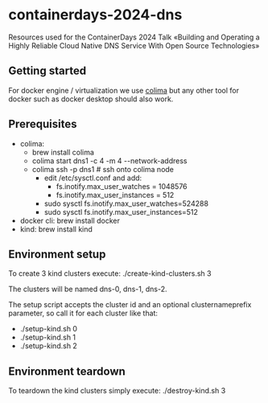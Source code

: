 # containerdays-2024-dns
Resources used for the ContainerDays 2024 Talk «Building and Operating a Highly Reliable Cloud Native DNS Service With Open Source Technologies»

## Getting started

For docker engine / virtualization we use [colima](https://github.com/abiosoft/colima) but any other tool for docker such as docker desktop should also work. 

## Prerequisites

- colima:
  - brew install colima
  - colima start dns1 -c 4 -m 4 --network-address
  - colima ssh -p dns1 # ssh onto colima node
    - edit /etc/sysctl.conf and add:
      - fs.inotify.max_user_watches = 1048576
      - fs.inotify.max_user_instances = 512
    - sudo sysctl fs.inotify.max_user_watches=524288
    - sudo sysctl fs.inotify.max_user_instances=512
- docker cli: brew install docker
- kind: brew install kind

## Environment setup

To create 3 kind clusters execute:
./create-kind-clusters.sh 3

The clusters will be named dns-0, dns-1, dns-2.

The setup script accepts the cluster id and an optional clusternameprefix parameter, so call it for each cluster like that:
- ./setup-kind.sh 0
- ./setup-kind.sh 1
- ./setup-kind.sh 2

## Environment teardown

To teardown the kind clusters simply execute:
./destroy-kind.sh 3
